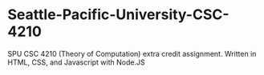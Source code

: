 # Seattle-Pacific-University-CSC-4210
SPU CSC 4210 (Theory of Computation) extra credit assignment. Written in HTML, CSS, and Javascript with Node.JS
